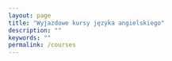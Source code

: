 ```yaml
---
layout: page
title: "Wyjazdowe kursy języka angielskiego"
description: ""
keywords: ""
permalink: /courses
---
```

